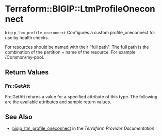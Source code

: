 # Terraform::BIGIP::LtmProfileOneconnect

`bigip_ltm_profile_oneconnect` Configures a custom profile_oneconnect for use by health checks.

For resources should be named with their "full path". The full path is the combination of the partition + name of the resource. For example /Common/my-pool.

## Return Values

### Fn::GetAtt

Fn::GetAtt returns a value for a specified attribute of this type. The following are the available attributes and sample return values.

## See Also

* [bigip_ltm_profile_oneconnect](https://www.terraform.io/docs/providers/bigip/r/ltm_profile_oneconnect.html) in the _Terraform Provider Documentation_